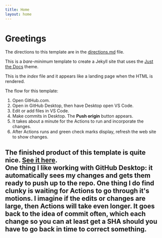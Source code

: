 ```yaml
---
title: Home
layout: home
---
```

# Greetings  
The directions to this template are in the [directions.md](https://john89521.github.io/directions.html) file.

This is a *bare-minimum* template to create a Jekyll site that uses the [Just the Docs] theme. 

This is the _index_ file and it appears like a landing page when the HTML is rendered.  

The flow for this template:
1. Open GitHub.com.   
1. Open in GitHub Desktop, then have Desktop open VS Code.  
1. Edit or add files in VS Code.  
1. Make commits in Desktop. The **Push origin** button appears. 
1. It takes about a minute for the Actions to run and incorporate the changes.  
1. After Actions runs and green check marks display, refresh the web site to show changes.  

The finished product of this template is quite nice. [See it here](https://just-the-docs.com).  
One thing I like working with GitHub Desktop: it automatically sees my changes and gets them ready to push up to the repo.  One thing I do find clunky is waiting for Actions to go through it's motions. I imagine if the edits or changes are large, then Actions will take even longer. It goes back to the idea of commit often, which each change so you can at least get a SHA should you have to go back in time to correct something. 
----

[^1]: [It can take up to 10 minutes for changes to your site to publish after you push the changes to GitHub](https://docs.github.com/en/pages/setting-up-a-github-pages-site-with-jekyll/creating-a-github-pages-site-with-jekyll#creating-your-site).

[Just the Docs]: https://just-the-docs.github.io/just-the-docs/
[GitHub Pages]: https://docs.github.com/en/pages
[README]: https://github.com/just-the-docs/just-the-docs-template/blob/main/README.md
[Jekyll]: https://jekyllrb.com
[GitHub Pages / Actions workflow]: https://github.blog/changelog/2022-07-27-github-pages-custom-github-actions-workflows-beta/
[use this template]: https://github.com/just-the-docs/just-the-docs-template/generate
